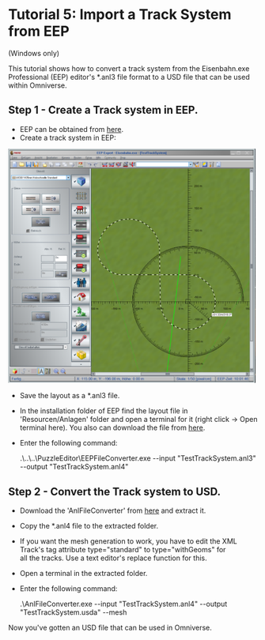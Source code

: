 # Tutorial 5: Import a Track System from EEP 

(Windows only)

This tutorial shows how to convert a track system from the 
Eisenbahn.exe Professional (EEP) editor's *.anl3 file format 
to a USD file that can be used within Omniverse.


## Step 1 - Create a Track system in EEP.

- EEP can be obtained from [here](https://www.eepshopping.de/).
- Create a track system in EEP:

<a href="./Images/EEP.png">
<img src="./Images/EEP.png" title="Eisenbahn.exe Professional" 
alt="EEP an editor for track systems." width="500px">
</a>

- Save the layout as a *.anl3 file.
- In the installation folder of EEP find the layout file in 
'Resourcen/Anlagen' folder and open a terminal for it (right click 
-> Open terminal here). You also can download the file from [here](https://www.trendverlag.com/rail/EEPFileConverter_v1_09.rar).
- Enter the following command: 

	.\\..\\..\\PuzzleEditor\\EEPFileConverter.exe --input "TestTrackSystem.anl3" --output "TestTrackSystem.anl4"


## Step 2 - Convert the Track system to USD.

- Download the 'AnlFileConverter' from [here](https://www.trendverlag.com/rail/ANLFileConverter.rar) and extract it.
- Copy the *.anl4 file to the extracted folder.
- If you want the mesh generation to work, you have to edit the 
XML Track's tag attribute type="standard" to type="withGeoms" for 	
all the tracks. Use a text editor's replace function for this.
- Open a terminal in the extracted folder.
- Enter the following command:

	.\\AnlFileConverter.exe --input "TestTrackSystem.anl4" --output "TestTrackSystem.usda" --mesh

Now you've gotten an USD file that can be used in Omniverse.